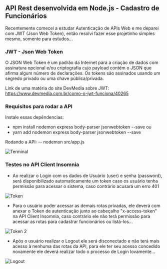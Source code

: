 ## API Rest desenvolvida em Node.js - Cadastro de Funcionários

Recentemente comecei a estudar Autenticação de APIs Web e me deparei com JWT (Json Web Token), então resolvi fazer esse projetinho simples mesmo, somente para estudos...

### JWT - Json Web Token
O JSON Web Token é um padrão da Internet para a criação de dados com assinatura opcional e/ou criptografia cujo payload contém o JSON que afirma algum número de declarações. Os tokens são assinados usando um segredo privado ou uma chave pública/privada.

Link de uma matéria do site DevMedia sobre JWT: 
https://www.devmedia.com.br/como-o-jwt-funciona/40265

### Requisitos para rodar a API
Instale essas depêndencias:
- npm install nodemon express body-parser jsonwebtoken --save
ou
- yarn add nodemon express body-parser jsonwebtoken --save

Rodando a API:
-- nodemon src/app.js

![Terminal](https://user-images.githubusercontent.com/96146165/170122860-077a79d6-e578-41c8-bb95-71c27350d7ed.png)

### Testes no API Client Insomnia
- Ao realizar o Login com os dados de Usuário (user) e senha (password), será disponibilizado automaticamente um token caso os usuário tenha permissão para acessar o sistema, caso contrário acusará um erro 401

![Token](https://user-images.githubusercontent.com/96146165/170123599-3aeef456-39ce-4abe-a38b-31d250f06588.png)

- Para o usuário poder acessar as demais rotas privadas, ele deverá com anexar o Token de autenticação junto ao cabeçalho "x-access-token" na API Client Insomnia, caso contrário ele não terá permissão para acessar as rotas para cadastrar funcionários ou listá-los...

![Token 2](https://user-images.githubusercontent.com/96146165/170124434-f58c7637-f11e-44c8-a052-c279609989fd.png)

- Após o usuário realizar o Logout ele será disconectado e não terá mais acesso à nenhuma das rotas da API, para ele ter seu acesso concedido novamente ele deverá realizar todo o processo de Login lovamente...

![Logout](https://user-images.githubusercontent.com/96146165/170124682-aa3c1cd0-f97b-43e0-96ae-b8aed164ba71.png)

